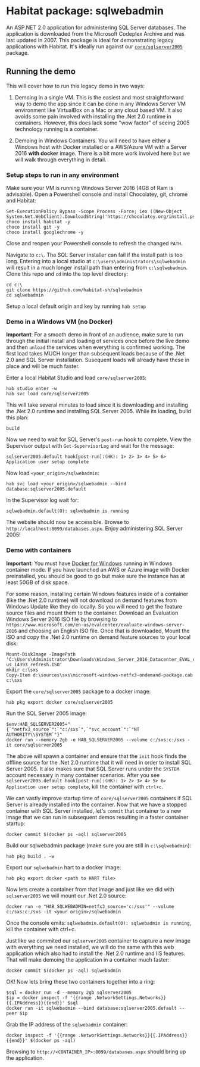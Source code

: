 # Habitat package: sqlwebadmin

An ASP.NET 2.0 application for administering SQL Server databases. The application is downloaded from the Microsoft Codeplex Archive and was last updated in 2007. This package is ideal for demonstrating legacy applications with Habitat. It's ideally run against our [`core/sqlserver2005`](https://github.com/habitat-sh/core-plans/tree/master/sqlserver2005) package.


## Running the demo

This will cover how to run this legacy demo in two ways:

1. Demoing in a single VM. This is the easiest and most straightforward way to demo the app since it can be done in any Windows Server VM environment like VirtualBox on a Mac or any cloud based VM. It also avoids some pain involved with installing the .Net 2.0 runtime in containers. However, this does lack some "wow factor" of seeing 2005 technology running is a container.

1. Demoing in Windows Containers. You will need to have either a Windows host with Docker installed or a AWS/Azure VM with a Server 2016 **with docker** image. There is a bit more work involved here but we will walk through everything in detail.

### Setup steps to run in any environment

Make sure your VM is running Windows Server 2016 (4GB of Ram is advisable). Open a Powershell console and install Chocolatey, git, chrome and Habitat:

```
Set-ExecutionPolicy Bypass -Scope Process -Force; iex ((New-Object System.Net.WebClient).DownloadString('https://chocolatey.org/install.ps1'))
choco install habitat -y
choco install git -y
choco install googlechrome -y
```

Close and reopen your Powershell console to refresh the changed `PATH`.

Navigate to `c:\`. The SQL Server installer can fail if the install path is too long. Entering into a local studio at `c:\users\administrators\sqlwebadmin` will result in a much longer install path than entering from `c:\sqlwebadmin`. Clone this repo and `cd` into the top level directory:

```
cd c:\
git clone https://github.com/habitat-sh/sqlwebadmin
cd sqlwebadmin
```

Setup a local default origin and key by running `hab setup`

### Demo in a Windows VM (no Docker)

**Important**: For a smooth demo in front of an audience, make sure to run through the initial install and loading of services once before the live demo and then `unload` the services when everything is confirmed working. The first load takes MUCH longer than subsequent loads because of the .Net 2.0 and SQL Server installation. Susequent loads will already have these in place and will be much faster.

Enter a local Habitat Studio and load `core/sqlserver2005`:

```
hab studio enter -w
hab svc load core/sqlserver2005
```

This will take several minutes to load since it is downloading and installing the .Net 2.0 runtime and installing SQL Server 2005. While its loading, build this plan:

```
build
```

Now we need to wait for SQL Server's `post-run` hook to complete. View the Supervisor output with `Get-SupervisorLog` and wait for the message:

```
sqlserver2005.default hook[post-run]:(HK): 1> 2> 3> 4> 5> 6> Application user setup complete
```

Now load `<your_origin>/sqlwebadmin`:

```
hab svc load <your_origin>/sqlwebadmin --bind database:sqlserver2005.default
```

In the Supervisor log wait for:

```
sqlwebadmin.default(O): sqlwebadmin is running
```

The website should now be accessible. Browse to `http://localhost:8099/databases.aspx`. Enjoy administering SQL Server 2005!

### Demo with containers

**Important**: You must have [Docker for Windows](https://www.docker.com/docker-windows) running in Windows container mode. If you have launched an AWS or Azure image with Docker preinstalled, you should be good to go but make sure the instance has at least 50GB of disk space.

For some reason, installing certain Windows features inside of a container (like the .Net 2.0 runtime) will not download on demand features from Windows Update like they do locally. So you will need to get the feature source files and mount them to the container. Download an Evaluation Windows Server 2016 ISO file by browsing to `https://www.microsoft.com/en-us/evalcenter/evaluate-windows-server-2016` and choosing an English ISO file. Once that is downloaded, Mount the ISO and copy the .Net 2.0 runtime on demand feature sources to your local disk:


```
Mount-DiskImage -ImagePath 'C:\Users\Administrator\Downloads\Windows_Server_2016_Datacenter_EVAL_en-us_14393_refresh.ISO'
mkdir c:\sxs
Copy-Item d:\sources\sxs\microsoft-windows-netfx3-ondemand-package.cab c:\sxs
```

Export the `core/sqlserver2005` package to a docker image:

```
hab pkg export docker core/sqlserver2005
```

Run the SQL Server 2005 image:

```
$env:HAB_SQLSERVER2005="{`"netfx3_source`":`"c:/sxs`",`"svc_account`":`"NT AUTHORITY\\SYSTEM`"}"
docker run --memory 2gb -e HAB_SQLSERVER2005 --volume c:/sxs:c:/sxs -it core/sqlserver2005
```

The above will spawn a container and ensure that the `init` hook finds the offline source for the .Net 2.0 runtime that it will need in order to install SQL Server 2005. It also makes sure that SQL Server runs under the `SYSTEM` account necessary in many container scenarios. After you see `sqlserver2005.default hook[post-run]:(HK): 1> 2> 3> 4> 5> 6> Application user setup complete`, kill the container with `ctrl+c`.

We can vastly improve startup time of `core/sqlserver2005` containers if SQL Server is already installed into the container. Now that we have a stopped container with SQL Server installed, let's `commit` that container to a new image that we can run in subsequent demos resulting in a faster container startup:

```
docker commit $(docker ps -aql) sqlserver2005
```

Build our sqlwebadmin package (make sure you are still in `c:\sqlwebadmin`):

```
hab pkg build . -w
```

Export our `sqlwebadmin` hart to a docker image:

```
hab pkg export docker <path to HART file>
```

Now lets create a container from that image and just like we did with `sqlserver2005` we will mount our .Net 2.0 source:

```
docker run -e "HAB_SQLWEBADMIN=netfx3_source='c:/sxs'" --volume c:/sxs:c:/sxs -it <your origin>/sqlwebadmin
```

Once the console emits: `sqlwebadmin.default(O): sqlwebadmin is running`, kill the container with ctrl+c.

Just like we commited our `sqlserver2005` container to capture a new image with everything we need installed, we will do the same with this web application which also had to install the .Net 2.0 runtime and IIS features. That will make demoing the application in a container much faster:

```
docker commit $(docker ps -aql) sqlwebadmin
```

OK! Now lets bring these two containers together into a ring:

```
$sql = docker run -d --memory 2gb sqlserver2005
$ip = docker inspect -f '{{range .NetworkSettings.Networks}}{{.IPAddress}}{{end}}' $sql
docker run -it sqlwebadmin --bind database:sqlserver2005.default --peer $ip
```

Grab the IP address of the `sqlwebadmin` container:

```
docker inspect -f '{{range .NetworkSettings.Networks}}{{.IPAddress}}{{end}}' $(docker ps -aql)
```

Browsing to `http://<CONTAINER_IP>:8099/databases.aspx` should bring up the application.
